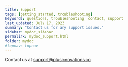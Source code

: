 ```yaml
---
title: Support
tags: [getting_started, troubleshooting]
keywords: questions, troubleshooting, contact, support
last_updated: July 17, 2023
summary: "Contact us for any support issues."
sidebar: mydoc_sidebar
permalink: mydoc_support.html
folder: mydoc
#topnav: topnav
---
```


Contact us at support@plusinnovations.co
